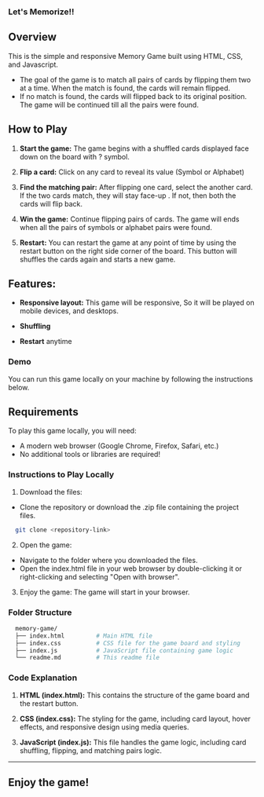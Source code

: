 ### Let's Memorize!!

## Overview

  This is the simple and responsive Memory Game built using HTML, CSS, and Javascript. 
  - The goal of the game is to match all pairs of cards by flipping them two at a time. When the match is found, the cards will remain flipped. 
  - If no match is found, the cards will flipped back to its original position. The game will be continued till all the pairs were found.

## How to Play

  1. <b>Start the game:</b> The game begins with a shuffled cards displayed face down on the board with ? symbol.

  2. <b>Flip a card:</b> Click on any card to reveal its value (Symbol or Alphabet)

  3. <b>Find the matching pair:</b> After flipping one card, select the another card. If the two cards match, they will stay face-up . If not, then both the cards will flip back.

  4. <b>Win the game:</b> Continue flipping pairs of cards. The game will ends when all the pairs of symbols or alphabet pairs were found.

  5. <b>Restart:</b> You can restart the game at any point of time by using the restart button on the right side corner of the board. This button will shuffles the cards again and starts a new game.

## Features:

  * <b>Responsive layout:</b> This game will be responsive, So it will be played on mobile devices, and desktops.

  * <b>Shuffling</b>

  * <b>Restart</b> anytime

### Demo
You can run this game locally on your machine by following the instructions below.

## Requirements

To play this game locally, you will need:

  *  A modern web browser (Google Chrome, Firefox, Safari, etc.)
  *  No additional tools or libraries are required!

### Instructions to Play Locally
1. Download the files:

  - Clone the repository or download the .zip file containing the project files.
    
  ```bash
    git clone <repository-link> 
  ```

2. Open the game:

  * Navigate to the folder where you downloaded the files.
  * Open the index.html file in your web browser by double-clicking it or right-clicking and selecting "Open with browser".
3. Enjoy the game: The game will start in your browser.

### Folder Structure

```graphql
  memory-game/
  ├── index.html         # Main HTML file
  ├── index.css          # CSS file for the game board and styling
  ├── index.js           # JavaScript file containing game logic
  └── readme.md          # This readme file
```

### Code Explanation

1. <b>HTML (index.html):</b> This contains the structure of the game board and the restart button.
</n>

2. <b>CSS (index.css):</b> The styling for the game, including card layout, hover effects, and responsive design using media queries.
</n>

3. <b>JavaScript (index.js):</b> This file handles the game logic, including card shuffling, flipping, and matching pairs logic.

_____________________________________________________


## Enjoy the game!
